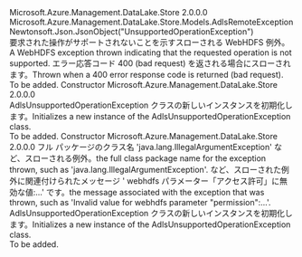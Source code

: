 <Type Name="AdlsUnsupportedOperationException" FullName="Microsoft.Azure.Management.DataLake.Store.Models.AdlsUnsupportedOperationException">
  <TypeSignature Language="C#" Value="public class AdlsUnsupportedOperationException : Microsoft.Azure.Management.DataLake.Store.Models.AdlsRemoteException" />
  <TypeSignature Language="ILAsm" Value=".class public auto ansi beforefieldinit AdlsUnsupportedOperationException extends Microsoft.Azure.Management.DataLake.Store.Models.AdlsRemoteException" />
  <TypeSignature Language="DocId" Value="T:Microsoft.Azure.Management.DataLake.Store.Models.AdlsUnsupportedOperationException" />
  <TypeSignature Language="VB.NET" Value="Public Class AdlsUnsupportedOperationException&#xA;Inherits AdlsRemoteException" />
  <TypeSignature Language="F#" Value="type AdlsUnsupportedOperationException = class&#xA;    inherit AdlsRemoteException" />
  <AssemblyInfo>
    <AssemblyName>Microsoft.Azure.Management.DataLake.Store</AssemblyName>
    <AssemblyVersion>2.0.0.0</AssemblyVersion>
  </AssemblyInfo>
  <Base>
    <BaseTypeName>Microsoft.Azure.Management.DataLake.Store.Models.AdlsRemoteException</BaseTypeName>
  </Base>
  <Interfaces />
  <Attributes>
    <Attribute>
      <AttributeName>Newtonsoft.Json.JsonObject("UnsupportedOperationException")</AttributeName>
    </Attribute>
  </Attributes>
  <Docs>
    <summary>
            <span data-ttu-id="73051-101">要求された操作がサポートされないことを示すスローされる WebHDFS 例外。</span><span class="sxs-lookup"><span data-stu-id="73051-101">A WebHDFS exception thrown indicating that the requested operation is not supported.</span></span> <span data-ttu-id="73051-102">エラー応答コード 400 (bad request) を返される場合にスローされます。</span><span class="sxs-lookup"><span data-stu-id="73051-102">Thrown when a 400 error response code is returned (bad request).</span></span>
            </summary>
    <remarks>To be added.</remarks>
  </Docs>
  <Members>
    <Member MemberName=".ctor">
      <MemberSignature Language="C#" Value="public AdlsUnsupportedOperationException ();" />
      <MemberSignature Language="ILAsm" Value=".method public hidebysig specialname rtspecialname instance void .ctor() cil managed" />
      <MemberSignature Language="DocId" Value="M:Microsoft.Azure.Management.DataLake.Store.Models.AdlsUnsupportedOperationException.#ctor" />
      <MemberSignature Language="VB.NET" Value="Public Sub New ()" />
      <MemberType>Constructor</MemberType>
      <AssemblyInfo>
        <AssemblyName>Microsoft.Azure.Management.DataLake.Store</AssemblyName>
        <AssemblyVersion>2.0.0.0</AssemblyVersion>
      </AssemblyInfo>
      <Parameters />
      <Docs>
        <summary>
            <span data-ttu-id="73051-103">AdlsUnsupportedOperationException クラスの新しいインスタンスを初期化します。</span><span class="sxs-lookup"><span data-stu-id="73051-103">Initializes a new instance of the AdlsUnsupportedOperationException class.</span></span>
            </summary>
        <remarks>To be added.</remarks>
      </Docs>
    </Member>
    <Member MemberName=".ctor">
      <MemberSignature Language="C#" Value="public AdlsUnsupportedOperationException (string javaClassName = null, string message = null);" />
      <MemberSignature Language="ILAsm" Value=".method public hidebysig specialname rtspecialname instance void .ctor(string javaClassName, string message) cil managed" />
      <MemberSignature Language="DocId" Value="M:Microsoft.Azure.Management.DataLake.Store.Models.AdlsUnsupportedOperationException.#ctor(System.String,System.String)" />
      <MemberSignature Language="VB.NET" Value="Public Sub New (Optional javaClassName As String = null, Optional message As String = null)" />
      <MemberSignature Language="F#" Value="new Microsoft.Azure.Management.DataLake.Store.Models.AdlsUnsupportedOperationException : string * string -&gt; Microsoft.Azure.Management.DataLake.Store.Models.AdlsUnsupportedOperationException" Usage="new Microsoft.Azure.Management.DataLake.Store.Models.AdlsUnsupportedOperationException (javaClassName, message)" />
      <MemberType>Constructor</MemberType>
      <AssemblyInfo>
        <AssemblyName>Microsoft.Azure.Management.DataLake.Store</AssemblyName>
        <AssemblyVersion>2.0.0.0</AssemblyVersion>
      </AssemblyInfo>
      <Parameters>
        <Parameter Name="javaClassName" Type="System.String" />
        <Parameter Name="message" Type="System.String" />
      </Parameters>
      <Docs>
        <param name="javaClassName"><span data-ttu-id="73051-104">フル パッケージのクラス名 'java.lang.IllegalArgumentException' など、スローされる例外。</span><span class="sxs-lookup"><span data-stu-id="73051-104">the full class package name for the exception thrown, such as 'java.lang.IllegalArgumentException'.</span></span></param>
        <param name="message"><span data-ttu-id="73051-105">など、スローされた例外に関連付けられたメッセージ ' webhdfs パラメーター「アクセス許可」に無効な値:...' です。</span><span class="sxs-lookup"><span data-stu-id="73051-105">the message associated with the exception that was thrown, such as 'Invalid value for webhdfs parameter "permission":...'.</span></span></param>
        <summary>
            <span data-ttu-id="73051-106">AdlsUnsupportedOperationException クラスの新しいインスタンスを初期化します。</span><span class="sxs-lookup"><span data-stu-id="73051-106">Initializes a new instance of the AdlsUnsupportedOperationException class.</span></span>
            </summary>
        <remarks>To be added.</remarks>
      </Docs>
    </Member>
  </Members>
</Type>